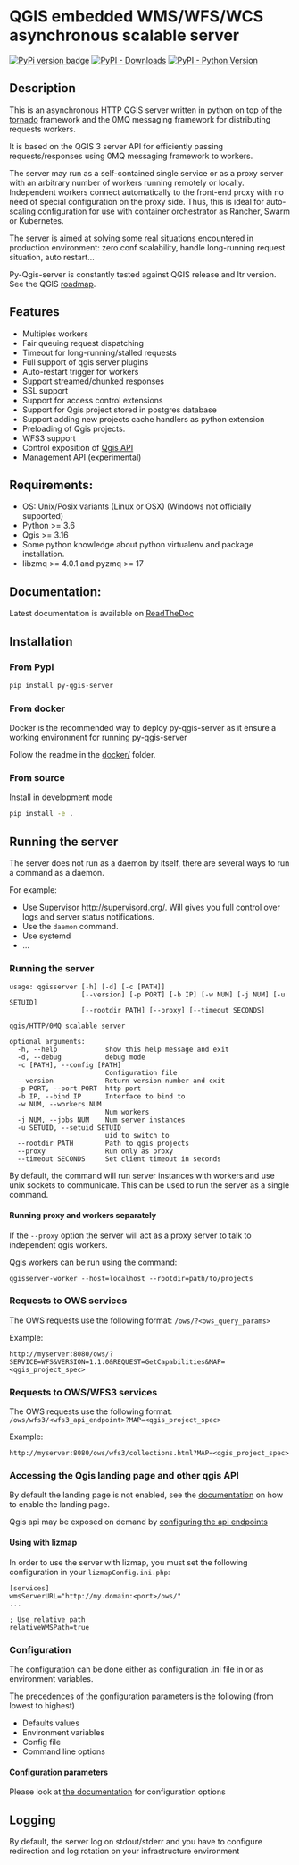 # QGIS embedded WMS/WFS/WCS asynchronous scalable server

[![PyPi version badge](https://badgen.net/pypi/v/py-qgis-server)](https://pypi.org/project/py-qgis-server/)
[![PyPI - Downloads](https://img.shields.io/pypi/dm/py-qgis-server)](https://pypi.org/project/py-qgis-server/)
[![PyPI - Python Version](https://img.shields.io/pypi/pyversions/py-qgis-server)](https://pypi.org/project/py-qgis-server/)

## Description

This is an asynchronous HTTP QGIS server written in python on top of the [tornado](http://www.tornadoweb.org/en/stable/) framework and the
0MQ messaging framework for distributing requests workers.

It is based on the QGIS 3 server API for efficiently passing requests/responses using 0MQ messaging framework to workers.

The server may run as a self-contained single service or as a proxy server with an arbitrary number of workers running
remotely or locally. Independent workers connect automatically to the front-end proxy with no need of special configuration
on the proxy side. Thus, this is ideal for auto-scaling configuration for use with container orchestrator as Rancher, Swarm or Kubernetes.

The server is aimed at solving some real situations encountered in production environment: zero conf scalability, handle long-running request situation, auto restart...

Py-Qgis-server is constantly tested against QGIS release and ltr version.
See the QGIS [roadmap](https://www.qgis.org/en/site/getinvolved/development/roadmap.html#release-schedule).

## Features

- Multiples workers
- Fair queuing request dispatching
- Timeout for long-running/stalled requests
- Full support of qgis server plugins
- Auto-restart trigger for workers
- Support streamed/chunked responses 
- SSL support
- Support for access control extensions
- Support for Qgis project stored in postgres database
- Support adding new projects cache handlers as python extension 
- Preloading of Qgis projects.
- WFS3 support
- Control exposition of [Qgis API](https://docs.qgis.org/3.16/en/docs/pyqgis_developer_cookbook/server.html#custom-apis)
- Management API (experimental)

## Requirements:

- OS: Unix/Posix variants (Linux or OSX) (Windows not officially supported)
- Python >= 3.6
- Qgis >= 3.16
- Some python knowledge about python virtualenv and package installation.
- libzmq >= 4.0.1 and pyzmq >= 17

## Documentation:

Latest documentation is available on [ReadTheDoc](https://py-qgis-server.readthedocs.io/en/latest/index.html)

## Installation

### From Pypi

```bash
pip install py-qgis-server
```

### From docker

Docker is the recommended way to deploy py-qgis-server as it ensure a working environment for
running py-qgis-server

Follow the readme in the [docker/](./docker) folder.

### From source 

Install in development mode
```bash
pip install -e .
```

## Running the server

The server does not run as a daemon by itself, there are several ways to run a command as a daemon.

For example:

* Use Supervisor http://supervisord.org/. Will gives you full control over logs and server status notifications.
* Use the `daemon` command.
* Use systemd
* ...


### Running the server

```
usage: qgisserver [-h] [-d] [-c [PATH]]
                  [--version] [-p PORT] [-b IP] [-w NUM] [-j NUM] [-u SETUID]
                  [--rootdir PATH] [--proxy] [--timeout SECONDS]

qgis/HTTP/0MQ scalable server

optional arguments:
  -h, --help            show this help message and exit
  -d, --debug           debug mode
  -c [PATH], --config [PATH]
                        Configuration file
  --version             Return version number and exit
  -p PORT, --port PORT  http port
  -b IP, --bind IP      Interface to bind to
  -w NUM, --workers NUM
                        Num workers
  -j NUM, --jobs NUM    Num server instances
  -u SETUID, --setuid SETUID
                        uid to switch to
  --rootdir PATH        Path to qgis projects
  --proxy               Run only as proxy
  --timeout SECONDS     Set client timeout in seconds
```

By default, the command will run server instances with workers and use unix sockets to communicate. This can 
be used to run the server as a single command.

#### Running proxy and workers separately

If the `--proxy` option the server will act as a proxy server to talk to independent qgis workers. 

Qgis workers can be run using the command:

```
qgisserver-worker --host=localhost --rootdir=path/to/projects
```


### Requests to OWS services

The OWS requests use the following format:  `/ows/?<ows_query_params>`

Example:

```
http://myserver:8080/ows/?SERVICE=WFS&VERSION=1.1.0&REQUEST=GetCapabilities&MAP=<qgis_project_spec>
```

### Requests to OWS/WFS3 services

The OWS requests use the following format:  `/ows/wfs3/<wfs3_api_endpoint>?MAP=<qgis_project_spec>`

Example:

```
http://myserver:8080/ows/wfs3/collections.html?MAP=<qgis_project_spec>
```

### Accessing the Qgis landing page and other qgis API

By default the landing page is not enabled, see the [documentation](https://py-qgis-server.readthedocs.io/en/latest/index.html#api-enabled-landing-page) on how to enable the landing page.

Qgis api may be exposed on demand by [configuring the api endpoints](https://py-qgis-server.readthedocs.io/en/latest/qgisapi.html)


#### Using with lizmap

In order to use the server with lizmap, you must set the following configuration
in your `lizmapConfig.ini.php`:

```
[services]
wmsServerURL="http://my.domain:<port>/ows/"
...

; Use relative path
relativeWMSPath=true
```

### Configuration

The configuration can be done either as configuration .ini file in or as environment variables.

The precedences of the gonfiguration parameters is the following (from lowest to highest)

- Defaults values
- Environment variables
- Config file
- Command line options

#### Configuration parameters

Please look at [the documentation](https://py-qgis-server.readthedocs.io/en/latest/index.html) for configuration options

## Logging

By default, the server log on stdout/stderr and you have to configure redirection and log rotation 
on your infrastructure environment
